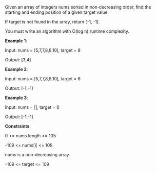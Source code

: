 Given an array of integers nums sorted in non-decreasing order, find the starting and ending position of a given target value.

If target is not found in the array, return [-1, -1].

You must write an algorithm with O(log n) runtime complexity.



__Example 1__:

Input: nums = [5,7,7,8,8,10], target = 8

Output: [3,4]

__Example 2__:

Input: nums = [5,7,7,8,8,10], target = 6

Output: [-1,-1]

__Example 3__:

Input: nums = [], target = 0

Output: [-1,-1]


__Constraints__:

0 <= nums.length <= 105

-109 <= nums[i] <= 109

nums is a non-decreasing array.

-109 <= target <= 109